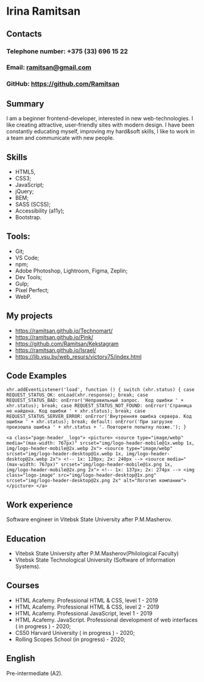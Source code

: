 # Irina Ramitsan

## Contacts
### Telephone number: +375 (33) 696 15 22
### Email: ramitsan@gmail.com
### GitHub: https://github.com/Ramitsan

## Summary
I am a beginner frontend-developer, interested in new web-technologies. I like creating attractive, user-friendly sites with modern design. I have been constantly educating myself, improving my hard&soft skills,
I like to work in a team and communicate with new people.

## Skills
* HTML5, 
* CSS3;
* JavaScript;
* jQuery;
* BEM;
* SASS (SCSS);
* Accessibility (a11y);
* Bootstrap.

## Tools: 
* Git; 
* VS Code; 
* npm; 
* Adobe Photoshop, Lightroom, Figma, Zeplin; 
* Dev Tools; 
* Gulp; 
* Pixel Perfect;
* WebP.


## My projects
* https://ramitsan.github.io/Technomart/
* https://ramitsan.github.io/Pink/
* https://github.com/Ramitsan/Kekstagram
* https://ramitsan.github.io/Israel/
* https://lib.vsu.by/web_resurs/victory75/index.html



## Code Examples
`
xhr.addEventListener('load', function () {
      switch (xhr.status) {
        case REQUEST_STATUS_OK:
          onLoad(xhr.response);
          break;
        case REQUEST_STATUS_BAD:
          onError('Неправильный запрос.  Код ошибки ' + xhr.status);
          break;
        case REQUEST_STATUS_NOT_FOUND:
          onError('Страница не найдена. Код ошибки ' + xhr.status);
          break;
        case REQUEST_STATUS_SERVER_ERROR:
          onError('Внутренняя ошибка сервера. Код ошибки ' + xhr.status);
          break;
        default:
          onError('При загрузке произошла ошибка ' + xhr.status + '. Повторите попытку позже.');
      }
`

`
<a class="page-header__logo">
            <picture>
              <source type="image/webp" media="(max-width: 767px)" srcset="img/logo-header-mobile@1x.webp 1x, img/logo-header-mobile@2x.webp 2x">
              <source type="image/webp" srcset="img/logo-header-desktop@1x.webp 1x, img/logo-header-desktop@2x.webp 2x">
              <!-- 1х: 120px; 2x: 240px -->
              <source media="(max-width: 767px)" srcset="img/logo-header-mobile@1x.png 1x, img/logo-header-mobile@2x.png 2x">
              <!-- 1х: 137px; 2x: 274px -->
              <img class="logo-image" src="img/logo-header-desktop@1x.png" srcset="img/logo-header-desktop@2x.png 2x" alt="Логотип компании">
            </picture>
          </a>
`



## Work experience 
Software engineer in Vitebsk State University after P.M.Masherov. 

## Education
* Vitebsk State University after P.M.Masherov(Philological Faculty)
* Vitebsk State Technological University (Software of Information Systems).


## Courses
* HTML Acafemy. Professional HTML & CSS, level 1 - 2019
* HTML Acafemy. Professional HTML & CSS, level 2 - 2019
* HTML Acafemy. Professional JavaScript, level 1 - 2019
* HTML Acafemy. JavaScript. Professional development of web interfaces ( in progress ) - 2020;
* CS50 Harvard University ( in progress ) - 2020;
* Rolling Scopes School (in progress) - 2020;


## English
Pre-intermediate (A2).